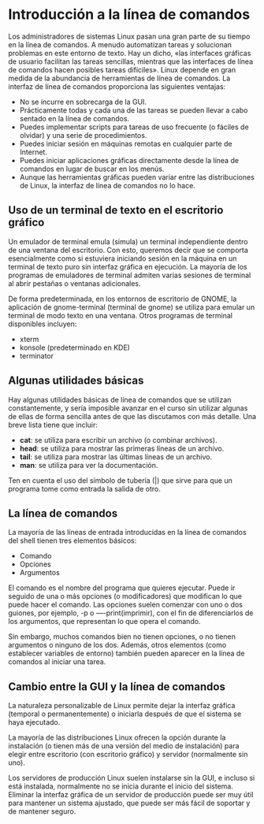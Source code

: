 # Introducción a la línea de comandos

Los administradores de sistemas Linux pasan una gran parte de su tiempo en la línea de comandos. A menudo automatizan tareas y solucionan problemas en este entorno de texto. Hay un dicho, «las interfaces gráficas de usuario facilitan las tareas sencillas, mientras que las interfaces de línea de comandos hacen posibles tareas difíciles». Linux depende en gran medida de la abundancia de herramientas de línea de comandos. La interfaz de línea de comandos proporciona las siguientes ventajas:

- No se incurre en sobrecarga de la GUI.
- Prácticamente todas y cada una de las tareas se pueden llevar a cabo sentado en la línea de comandos.
- Puedes implementar scripts para tareas de uso frecuente (o fáciles de olvidar) y una serie de procedimientos.
- Puedes iniciar sesión en máquinas remotas en cualquier parte de Internet.
- Puedes iniciar aplicaciones gráficas directamente desde la línea de comandos en lugar de buscar en los menús.
- Aunque las herramientas gráficas pueden variar entre las distribuciones de Linux, la interfaz de línea de comandos no lo hace.

## Uso de un terminal de texto en el escritorio gráfico

Un emulador de terminal emula (simula) un terminal independiente dentro de una ventana del escritorio. Con esto, queremos decir que se comporta esencialmente como si estuviera iniciando sesión en la máquina en un terminal de texto puro sin interfaz gráfica en ejecución. La mayoría de los programas de emuladores de terminal admiten varias sesiones de terminal al abrir pestañas o ventanas adicionales.

De forma predeterminada, en los entornos de escritorio de GNOME, la aplicación de gnome-terminal (terminal de gnome) se utiliza para emular un terminal de modo texto en una ventana. Otros programas de terminal disponibles incluyen:

- xterm
- konsole (predeterminado en KDE)
- terminator

## Algunas utilidades básicas

Hay algunas utilidades básicas de línea de comandos que se utilizan constantemente, y sería imposible avanzar en el curso sin utilizar algunas de ellas de forma sencilla antes de que las discutamos con más detalle. Una breve lista tiene que incluir:

- **cat**: se utiliza para escribir un archivo (o combinar archivos).
- **head**: se utiliza para mostrar las primeras líneas de un archivo.
- **tail**: se utiliza para mostrar las últimas líneas de un archivo.
- **man**: se utiliza para ver la documentación.

Ten en cuenta el uso del símbolo de tubería (|) que sirve para que un programa tome como entrada la salida de otro.

## La línea de comandos

La mayoría de las líneas de entrada introducidas en la línea de comandos del shell tienen tres elementos básicos:

- Comando
- Opciones
- Argumentos

El comando es el nombre del programa que quieres ejecutar. Puede ir seguido de una o más opciones (o modificadores) que modifican lo que puede hacer el comando. Las opciones suelen comenzar con uno o dos guiones, por ejemplo, -p  o  —-print(imprimir), con el fin de diferenciarlos de los argumentos, que representan lo que opera el comando.

Sin embargo, muchos comandos bien no tienen opciones, o no tienen argumentos o ninguno de los dos. Además, otros elementos (como establecer variables de entorno) también pueden aparecer en la línea de comandos al iniciar una tarea.

## Cambio entre la GUI y la línea de comandos

La naturaleza personalizable de Linux permite dejar la interfaz gráfica (temporal o permanentemente) o iniciarla después de que el sistema se haya ejecutado.

La mayoría de las distribuciones Linux ofrecen la opción durante la instalación (o tienen más de una versión del medio de instalación) para elegir entre escritorio (con escritorio gráfico) y servidor (normalmente sin uno).

Los servidores de producción Linux suelen instalarse sin la GUI, e incluso si está instalada, normalmente no se inicia durante el inicio del sistema. Eliminar la interfaz gráfica de un servidor de producción puede ser muy útil para mantener un sistema ajustado, que puede ser más fácil de soportar y de mantener seguro.


